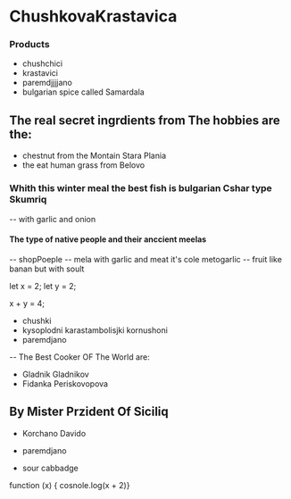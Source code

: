 # ChushkovaKrastavica
### Products
- chushchici
- krastavici
- paremdjjjjano
- bulgarian spice called Samardala

## The real secret ingrdients from The hobbies are the:
- chestnut from the Montain Stara Plania
- the eat human grass from Belovo


### Whith this winter meal the best fish is bulgarian Cshar type Skumriq
-- with garlic and onion

#### The type of native people and their anccient meelas
-- shopPoeple -- mela with garlic and meat it's cole metogarlic
-- fruit like banan but with soult 

 let x = 2;
 let y = 2;

 x + y = 4;
- chushki
- kysoplodni karastambolisjki kornushoni
- paremdjano

-- The Best Cooker OF The World are:
- Gladnik Gladnikov
- Fidanka Periskovopova
## By Mister Przident Of Siciliq 
- Korchano Davido

- paremdjano
- sour cabbadge

function (x) { cosnole.log(x + 2)}
